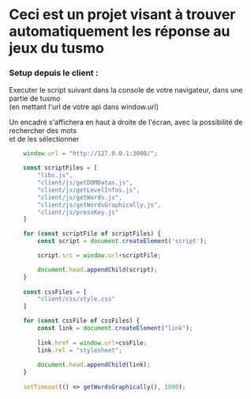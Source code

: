 # Ceci est un projet visant à trouver automatiquement les réponse au jeux du tusmo

### Setup depuis le client :

Executer le script suivant dans la console de votre navigateur, dans une partie de tusmo  
(en mettant l'url de votre api dans window.url)  

Un encadré s'affichera en haut à droite de l'écran, avec la possibilité de rechercher des mots  
et de les sélectionner
```js
    window.url = "http://127.0.0.1:3000/";

    const scriptFiles = [
    	"libs.js",
        "client/js/getDOMDatas.js",
        "client/js/getLevelInfos.js",
        "client/js/getWords.js",
        "client/js/getWordsGraphically.js",
        "client/js/pressKey.js"
    ]

    for (const scriptFile of scriptFiles) {
		const script = document.createElement('script');

		script.src = window.url+scriptFile;

		document.head.appendChild(script);
    }
    
    const cssFiles = [
        "client/css/style.css"
    ]

    for (const cssFile of cssFiles) {
        const link = document.createElement("link");
        
        link.href = window.url+cssFile;
        link.rel = "stylesheet";
        
        document.head.appendChild(link);
    }
    
    setTimeout(() => getWordsGraphically(), 1000);
```

